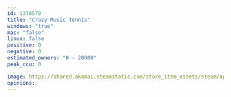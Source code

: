 ```yaml
---
id: 1378570
title: "Crazy Music Tennis"
windows: "true"
mac: "false"
linux: false
positive: 0
negative: 0
estimated_owners: "0 - 20000"
peak_ccu: 0

image: https://shared.akamai.steamstatic.com/store_item_assets/steam/apps/1378570/header.jpg?t=1607324598
opinions:
---
```

